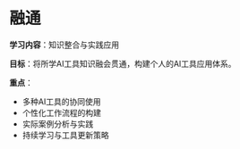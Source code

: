 # 融通

**学习内容**：知识整合与实践应用

**目标**：将所学AI工具知识融会贯通，构建个人的AI工具应用体系。

**重点**：
- 多种AI工具的协同使用
- 个性化工作流程的构建
- 实际案例分析与实践
- 持续学习与工具更新策略 